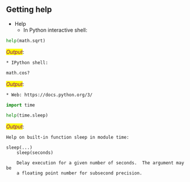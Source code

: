 ## Getting help

* Help
    * In Python interactive shell:
```python
help(math.sqrt)
```
_<mark style="color:purple;">Output</mark>_:

    * IPython shell:
```python
math.cos?
```
_<mark style="color:purple;">Output</mark>_:

    * Web: https://docs.python.org/3/  


```python
import time

help(time.sleep)
```

_<mark style="color:purple;">Output</mark>_:

    Help on built-in function sleep in module time:
    
    sleep(...)
        sleep(seconds)
        
        Delay execution for a given number of seconds.  The argument may be
        a floating point number for subsecond precision.